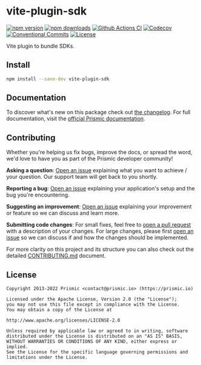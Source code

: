 <!--

TODO: Go through all "TODO" comments in the project

TODO: Replace all on all files (README.md, CONTRIBUTING.md, bug_report.md, package.json):
- vite-plugin-sdk
- Vite plugin to bundle SDKs
- prismicio-community/vite-plugin-sdk
- vite-plugin-sdk

-->

# vite-plugin-sdk

[![npm version][npm-version-src]][npm-version-href]
[![npm downloads][npm-downloads-src]][npm-downloads-href]
[![Github Actions CI][github-actions-ci-src]][github-actions-ci-href]
[![Codecov][codecov-src]][codecov-href]
[![Conventional Commits][conventional-commits-src]][conventional-commits-href]
[![License][license-src]][license-href]

<!-- TODO: Replacing link to Prismic with [Prismic][prismic] is useful here -->

Vite plugin to bundle SDKs.

<!--

TODO: Create a small list of package features:

- 🤔 &nbsp;A useful feature;
- 🥴 &nbsp;Another useful feature;
- 🙃 &nbsp;A final useful feature.

Non-breaking space: &nbsp; are here on purpose to fix emoji rendering on certain systems.

-->

## Install

```bash
npm install --save-dev vite-plugin-sdk
```

## Documentation

To discover what's new on this package check out [the changelog][changelog]. For full documentation, visit the [official Prismic documentation][prismic-docs].

## Contributing

Whether you're helping us fix bugs, improve the docs, or spread the word, we'd love to have you as part of the Prismic developer community!

**Asking a question**: [Open an issue][repo-bug-report] explaining what you want to achieve / your question. Our support team will get back to you shortly.

**Reporting a bug**: [Open an issue][repo-bug-report] explaining your application's setup and the bug you're encountering.

**Suggesting an improvement**: [Open an issue][repo-feature-request] explaining your improvement or feature so we can discuss and learn more.

**Submitting code changes**: For small fixes, feel free to [open a pull request][repo-pull-requests] with a description of your changes. For large changes, please first [open an issue][repo-feature-request] so we can discuss if and how the changes should be implemented.

For more clarity on this project and its structure you can also check out the detailed [CONTRIBUTING.md][contributing] document.

## License

```
Copyright 2013-2022 Prismic <contact@prismic.io> (https://prismic.io)

Licensed under the Apache License, Version 2.0 (the "License");
you may not use this file except in compliance with the License.
You may obtain a copy of the License at

http://www.apache.org/licenses/LICENSE-2.0

Unless required by applicable law or agreed to in writing, software
distributed under the License is distributed on an "AS IS" BASIS,
WITHOUT WARRANTIES OR CONDITIONS OF ANY KIND, either express or implied.
See the License for the specific language governing permissions and
limitations under the License.
```

<!-- Links -->

[prismic]: https://prismic.io

<!-- TODO: Replace link with a more useful one if available -->

[prismic-docs]: https://prismic.io/docs
[changelog]: ./CHANGELOG.md
[contributing]: ./CONTRIBUTING.md

<!-- TODO: Replace link with a more useful one if available -->

[repo-bug-report]: https://github.com/prismicio-community/vite-plugin-sdk/issues/new?assignees=&labels=bug&template=bug_report.md&title=
[repo-feature-request]: https://github.com/prismicio-community/vite-plugin-sdk/issues/new?assignees=&labels=enhancement&template=feature_request.md&title=
[repo-pull-requests]: https://github.com/prismicio-community/vite-plugin-sdk/pulls

<!-- Badges -->

[npm-version-src]: https://img.shields.io/npm/v/vite-plugin-sdk/latest.svg
[npm-version-href]: https://npmjs.com/package/vite-plugin-sdk
[npm-downloads-src]: https://img.shields.io/npm/dm/vite-plugin-sdk.svg
[npm-downloads-href]: https://npmjs.com/package/vite-plugin-sdk
[github-actions-ci-src]: https://github.com/prismicio-community/vite-plugin-sdk/workflows/ci/badge.svg
[github-actions-ci-href]: https://github.com/prismicio-community/vite-plugin-sdk/actions?query=workflow%3Aci
[codecov-src]: https://img.shields.io/codecov/c/github/prismicio-community/vite-plugin-sdk.svg
[codecov-href]: https://codecov.io/gh/prismicio-community/vite-plugin-sdk
[conventional-commits-src]: https://img.shields.io/badge/Conventional%20Commits-1.0.0-yellow.svg
[conventional-commits-href]: https://conventionalcommits.org
[license-src]: https://img.shields.io/npm/l/vite-plugin-sdk.svg
[license-href]: https://npmjs.com/package/vite-plugin-sdk
